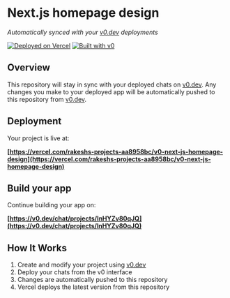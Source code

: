 # Next.js homepage design

*Automatically synced with your [v0.dev](https://v0.dev) deployments*

[![Deployed on Vercel](https://img.shields.io/badge/Deployed%20on-Vercel-black?style=for-the-badge&logo=vercel)](https://vercel.com/rakeshs-projects-aa8958bc/v0-next-js-homepage-design)
[![Built with v0](https://img.shields.io/badge/Built%20with-v0.dev-black?style=for-the-badge)](https://v0.dev/chat/projects/InHYZv80qJQ)

## Overview

This repository will stay in sync with your deployed chats on [v0.dev](https://v0.dev).
Any changes you make to your deployed app will be automatically pushed to this repository from [v0.dev](https://v0.dev).

## Deployment

Your project is live at:

**[https://vercel.com/rakeshs-projects-aa8958bc/v0-next-js-homepage-design](https://vercel.com/rakeshs-projects-aa8958bc/v0-next-js-homepage-design)**

## Build your app

Continue building your app on:

**[https://v0.dev/chat/projects/InHYZv80qJQ](https://v0.dev/chat/projects/InHYZv80qJQ)**

## How It Works

1. Create and modify your project using [v0.dev](https://v0.dev)
2. Deploy your chats from the v0 interface
3. Changes are automatically pushed to this repository
4. Vercel deploys the latest version from this repository
